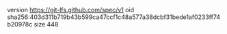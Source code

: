 version https://git-lfs.github.com/spec/v1
oid sha256:403d311b719b43b599ca47ccf1c48a577a38dcbf31bede1af0233ff74b20978c
size 448
